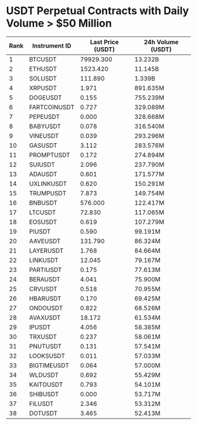 # USDT Perpetual Contracts with Daily Volume > $50 Million

| Rank | Instrument ID | Last Price (USDT) | 24h Volume (USDT) |
|------|---------------|-------------------|-------------------|
| 1 | BTCUSDT | 79929.300 | 13.232B |
| 2 | ETHUSDT | 1523.420 | 11.145B |
| 3 | SOLUSDT | 111.890 | 1.339B |
| 4 | XRPUSDT | 1.971 | 891.635M |
| 5 | DOGEUSDT | 0.155 | 755.239M |
| 6 | FARTCOINUSDT | 0.727 | 329.089M |
| 7 | PEPEUSDT | 0.000 | 328.668M |
| 8 | BABYUSDT | 0.078 | 316.540M |
| 9 | VINEUSDT | 0.039 | 293.296M |
| 10 | GASUSDT | 3.112 | 283.576M |
| 11 | PROMPTUSDT | 0.172 | 274.894M |
| 12 | SUIUSDT | 2.096 | 237.790M |
| 13 | ADAUSDT | 0.601 | 171.577M |
| 14 | UXLINKUSDT | 0.620 | 150.291M |
| 15 | TRUMPUSDT | 7.873 | 149.754M |
| 16 | BNBUSDT | 576.000 | 122.417M |
| 17 | LTCUSDT | 72.830 | 117.065M |
| 18 | EOSUSDT | 0.619 | 107.279M |
| 19 | PIUSDT | 0.590 | 99.191M |
| 20 | AAVEUSDT | 131.790 | 86.324M |
| 21 | LAYERUSDT | 1.768 | 84.664M |
| 22 | LINKUSDT | 12.045 | 79.167M |
| 23 | PARTIUSDT | 0.175 | 77.613M |
| 24 | BERAUSDT | 4.041 | 75.900M |
| 25 | CRVUSDT | 0.518 | 70.955M |
| 26 | HBARUSDT | 0.170 | 69.425M |
| 27 | ONDOUSDT | 0.822 | 68.526M |
| 28 | AVAXUSDT | 18.172 | 61.534M |
| 29 | IPUSDT | 4.056 | 58.385M |
| 30 | TRXUSDT | 0.237 | 58.061M |
| 31 | PNUTUSDT | 0.131 | 57.541M |
| 32 | LOOKSUSDT | 0.011 | 57.033M |
| 33 | BIGTIMEUSDT | 0.064 | 57.000M |
| 34 | WLDUSDT | 0.692 | 55.429M |
| 35 | KAITOUSDT | 0.793 | 54.101M |
| 36 | SHIBUSDT | 0.000 | 53.717M |
| 37 | FILUSDT | 2.346 | 53.312M |
| 38 | DOTUSDT | 3.465 | 52.413M |
